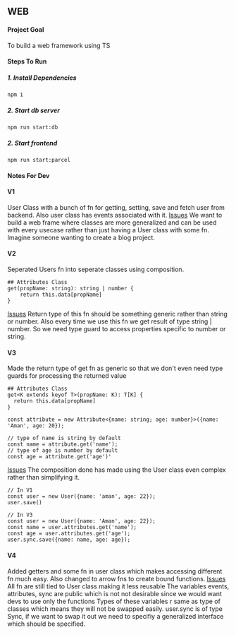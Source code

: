 ## WEB

#### Project Goal

To build a web framework using TS

#### Steps To Run

##### 1. Install Dependencies

```
npm i
```

##### 2. Start db server

```
npm run start:db
```

##### 2. Start frontend

```
npm run start:parcel
```

#### Notes For Dev

#### V1

User Class with a bunch of fn for getting, setting, save and fetch user from backend. Also user class has events associated with it.
<u>Issues</u>
We want to build a web frame where classes are more generalized and can be used with every usecase rather than just having a User class with some fn. Imagine someone wanting to create a blog project.

#### V2

Seperated Users fn into seperate classes using composition.

```
## Attributes Class
get(propName: string): string | number {
    return this.data[propName]
}
```

<u>Issues</u>
Return type of this fn should be something generic rather than string or number.
Also every time we use this fn we get result of type string | number. So we need type guard to access properties specific to number or string.

#### V3

Made the return type of get fn as generic so that we don't even need type guards for processing the returned value

```
## Attributes Class
get<K extends keyof T>(propName: K): T[K] {
  return this.data[propName]
}

const attribute = new Attribute<{name: string; age: number}>({name: 'Aman', age: 20});

// type of name is string by default
const name = attribute.get('name');
// type of age is number by default
const age = attribute.get('age')'
```

<u>Issues</u>
The composition done has made using the User class even complex rather than simplifying it.

```
// In V1
const user = new User({name: 'aman', age: 22});
user.save()

// In V3
const user = new User({name: 'Aman', age: 22});
const name = user.attributes.get('name');
const age = user.attributes.get('age');
user.sync.save({name: name, age: age});
```

#### V4

Added getters and some fn in user class which makes accessing different fn much easy.
Also changed to arrow fns to create bound functions.
<u>Issues</u>
All fn are still tied to User class making it less reusable
The variables events, attributes, sync are public which is not not desirable since we would want devs to use only the functions
Types of these variables r same as type of classes which means they will not be swapped easily.
user.sync is of type Sync, if we want to swap it out we need to specifiy a generalized interface which should be specified.

